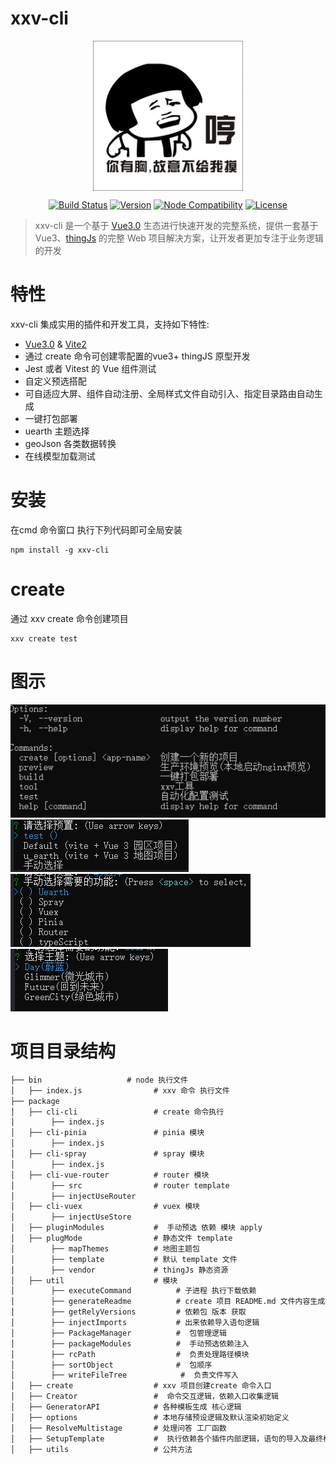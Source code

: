 # xxv-cli

<p align="center"><img align="center" style="width:240px"  src="assets/u=1985291548,116451169&fm=224&app=112&f=JPEG.jpg"></p>
<p align="center">
  <a href="https://github.com/upmin-l/xxv-cli/actions/workflows/ci.yml"><img src="https://github.com/originjs/origin.js/actions/workflows/ci.yml/badge.svg?branch=main" alt="Build Status"></a>
  <a href="https://www.npmjs.com/package/@originjs/cli"><img src="https://badgen.net/npm/v/@originjs/cli" alt="Version"></a>
  <a href="https://nodejs.org/en/about/releases/"><img src="https://img.shields.io/node/v/vite.svg" alt="Node Compatibility"></a>
  <a href="https://www.npmjs.com/package/@originjs/cli"><img src="https://badgen.net/npm/license/origin.js" alt="License"></a>
 </p>

> xxv-cli 是一个基于 [Vue3.0](https://v3.cn.vuejs.org/) 生态进行快速开发的完整系统，提供一套基于 Vue3、[thingJs](http://www.thingjs.com/guide/) 的完整 Web 项目解决方案，让开发者更加专注于业务逻辑的开发

# 特性
xxv-cli 集成实用的插件和开发工具，支持如下特性:
- [Vue3.0](https://v3.cn.vuejs.org/) & [Vite2](https://cn.vitejs.dev/)
- 通过 create 命令可创建零配置的vue3+ thingJS 原型开发  
- Jest 或者 Vitest 的 Vue 组件测试 
- 自定义预选搭配 
- 可自适应大屏、组件自动注册、全局样式文件自动引入、指定目录路由自动生成
- 一键打包部署
- uearth 主题选择
- geoJson 各类数据转换
- 在线模型加载测试

# 安装
在cmd 命令窗口 执行下列代码即可全局安装
```shell
npm install -g xxv-cli
```
# create
通过 xxv create <app-name> 命令创建项目
```shell
xxv create test
```

# 图示

![img.png](assets/img.png)
![img.png](assets/img2.png)
![img.png](assets/img3.png)
![img.png](assets/img4.png)

# 项目目录结构

```markdown
├── bin                   # node 执行文件
│   ├── index.js                # xxv 命令 执行文件
├── package
│   ├── cli-cli                 # create 命令执行
│        ├── index.js           
│   ├── cli-pinia               # pinia 模块
│        ├── index.js
│   ├── cli-spray               # spray 模块
│        ├── index.js
│   ├── cli-vue-router          # router 模块
│        ├── src                # router template
│        ├── injectUseRouter
│   ├── cli-vuex                # vuex 模块
│        ├── injectUseStore
│   ├── pluginModules           #  手动预选 依赖 模块 apply
│   ├── plugMode                # 静态文件 template
│        ├── mapThemes          # 地图主题包
│        ├── template           # 默认 template 文件
│        ├── vendor             # thingJs 静态资源
│   ├── util                    # 模块
│        ├── executeCommand          # 子进程 执行下载依赖
│        ├── generateReadme          # create 项目 README.md 文件内容生成逻辑
│        ├── getRelyVersions         # 依赖包 版本 获取
│        ├── injectImports           # 出来依赖导入语句逻辑
│        ├── PackageManager          #  包管理逻辑
│        ├── packageModules          #  手动预选依赖注入
│        ├── rcPath                  #  负责处理路径模块
│        ├── sortObject              #  包顺序
│        ├── writeFileTree            #  负责文件写入
│   ├── create                  # xxv 项目创建create 命令入口
│   ├── Creator                 #  命令交互逻辑，依赖入口收集逻辑
│   ├── GeneratorAPI            # 各种模板生成 核心逻辑
│   ├── options                 # 本地存储预设逻辑及默认渲染初始定义
│   ├── ResolveMultistage       # 处理问答 工厂函数
│   ├── SetupTemplate           #  执行依赖各个插件内部逻辑，语句的导入及最终模板的生成
│   ├── utils                   # 公共方法
```

